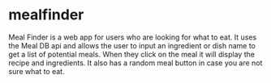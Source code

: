 # mealfinder
Meal Finder is a web app for users who are looking for what to eat. It uses the Meal DB api and allows the user to input an ingredient or dish name to get a list of potential meals. When they click on the meal it will display the recipe and ingredients. It also has a random meal button in case you are not sure what to eat. 
